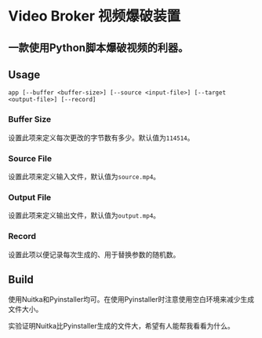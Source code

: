 # Video Broker 视频爆破装置
一款使用Python脚本爆破视频的利器。
---

## Usage
```
app [--buffer <buffer-size>] [--source <input-file>] [--target <output-file>] [--record]
```
### Buffer Size

设置此项来定义每次更改的字节数有多少。默认值为`114514`。

### Source File

设置此项来定义输入文件，默认值为`source.mp4`。

### Output File

设置此项来定义输出文件，默认值为`output.mp4`。

### Record

设置此项以便记录每次生成的、用于替换参数的随机数。

## Build

使用Nuitka和Pyinstaller均可。在使用Pyinstaller时注意使用空白环境来减少生成文件大小。

实验证明Nuitka比Pyinstaller生成的文件大，希望有人能帮我看看为什么。